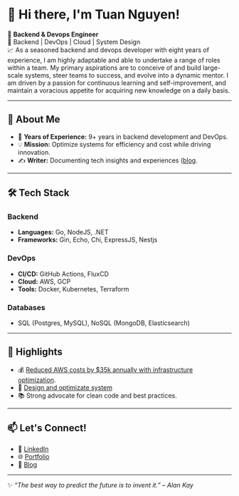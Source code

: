 # 👋 Hi there, I'm Tuan Nguyen!

🚀 **Backend & Devops Engineer**  
🔧 Backend | DevOps | Cloud | System Design  
📈 As a seasoned backend and devops developer with eight years of experience, I am highly adaptable and able to undertake a range of roles within a team. My primary aspirations are to conceive of and build large-scale systems, steer teams to success, and evolve into a dynamic mentor. I am driven by a passion for continuous learning and self-improvement, and maintain a voracious appetite for acquiring new knowledge on a daily basis.

---

## 🔗 About Me
- 🌟 **Years of Experience:** 9+ years in backend development and DevOps.
- 💡 **Mission:** Optimize systems for efficiency and cost while driving innovation.
- ✍️ **Writer:** Documenting tech insights and experiences ([blog](https://blog.kanthorlabs.com/).

---

## 🛠️ Tech Stack
### Backend
- **Languages:** Go, NodeJS, .NET
- **Frameworks:** Gin, Echo, Chi, ExpressJS, Nestjs  

### DevOps
- **CI/CD:** GitHub Actions, FluxCD  
- **Cloud:** AWS, GCP  
- **Tools:** Docker, Kubernetes, Terraform  

### Databases
- SQL (Postgres, MySQL), NoSQL (MongoDB, Elasticsearch)  

---

## 🌟 Highlights
- 💰 [Reduced AWS costs by $35k annually with infrastructure optimization](https://blog.kanthorlabs.com/posts/saving-37k-annually-on-our-aws-bill/).
- 🚀 [Design and optimizate system](https://blog.kanthorlabs.com/posts/when-index-scan-is-slower-than-full-table-scan/)
- 📚 Strong advocate for clean code and best practices.  

---

## 📫 Let's Connect!
- 💼 [LinkedIn](https://www.linkedin.com/in/tuannguyen1993/)  
- 🌐 [Portfolio](https://tuannguyen.kanthorlabs.com/)  
- 📝 [Blog]([https://yourblog.com](https://blog.kanthorlabs.com/))  

---

✨ *“The best way to predict the future is to invent it.” – Alan Kay*
